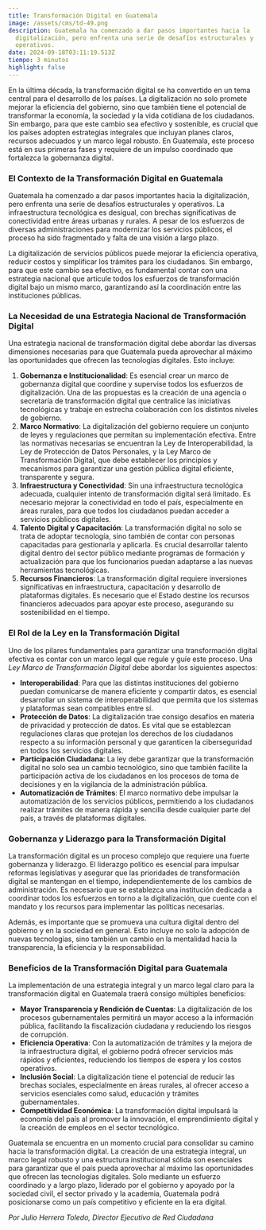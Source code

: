 ```yaml
---
title: Transformación Digital en Guatemala
image: /assets/cms/td-49.png
description: Guatemala ha comenzado a dar pasos importantes hacia la
  digitalización, pero enfrenta una serie de desafíos estructurales y
  operativos.
date: 2024-09-18T03:11:19.513Z
tiempo: 3 minutos
highlight: false
---
```

<!--StartFragment-->

En la última década, la transformación digital se ha convertido en un tema central para el desarrollo de los países. La digitalización no solo promete mejorar la eficiencia del gobierno, sino que también tiene el potencial de transformar la economía, la sociedad y la vida cotidiana de los ciudadanos. Sin embargo, para que este cambio sea efectivo y sostenible, es crucial que los países adopten estrategias integrales que incluyan planes claros, recursos adecuados y un marco legal robusto. En Guatemala, este proceso está en sus primeras fases y requiere de un impulso coordinado que fortalezca la gobernanza digital.

### El Contexto de la Transformación Digital en Guatemala

Guatemala ha comenzado a dar pasos importantes hacia la digitalización, pero enfrenta una serie de desafíos estructurales y operativos. La infraestructura tecnológica es desigual, con brechas significativas de conectividad entre áreas urbanas y rurales. A pesar de los esfuerzos de diversas administraciones para modernizar los servicios públicos, el proceso ha sido fragmentado y falta de una visión a largo plazo.

La digitalización de servicios públicos puede mejorar la eficiencia operativa, reducir costos y simplificar los trámites para los ciudadanos. Sin embargo, para que este cambio sea efectivo, es fundamental contar con una estrategia nacional que articule todos los esfuerzos de transformación digital bajo un mismo marco, garantizando así la coordinación entre las instituciones públicas.

### La Necesidad de una Estrategia Nacional de Transformación Digital

Una estrategia nacional de transformación digital debe abordar las diversas dimensiones necesarias para que Guatemala pueda aprovechar al máximo las oportunidades que ofrecen las tecnologías digitales. Esto incluye:

1. **Gobernanza e Institucionalidad**: Es esencial crear un marco de gobernanza digital que coordine y supervise todos los esfuerzos de digitalización. Una de las propuestas es la creación de una agencia o secretaría de transformación digital que centralice las iniciativas tecnológicas y trabaje en estrecha colaboración con los distintos niveles de gobierno.
2. **Marco Normativo**: La digitalización del gobierno requiere un conjunto de leyes y regulaciones que permitan su implementación efectiva. Entre las normativas necesarias se encuentran la Ley de Interoperabilidad, la Ley de Protección de Datos Personales, y la Ley Marco de Transformación Digital, que debe establecer los principios y mecanismos para garantizar una gestión pública digital eficiente, transparente y segura.
3. **Infraestructura y Conectividad**: Sin una infraestructura tecnológica adecuada, cualquier intento de transformación digital será limitado. Es necesario mejorar la conectividad en todo el país, especialmente en áreas rurales, para que todos los ciudadanos puedan acceder a servicios públicos digitales.
4. **Talento Digital y Capacitación**: La transformación digital no solo se trata de adoptar tecnología, sino también de contar con personas capacitadas para gestionarla y aplicarla. Es crucial desarrollar talento digital dentro del sector público mediante programas de formación y actualización para que los funcionarios puedan adaptarse a las nuevas herramientas tecnológicas.
5. **Recursos Financieros**: La transformación digital requiere inversiones significativas en infraestructura, capacitación y desarrollo de plataformas digitales. Es necesario que el Estado destine los recursos financieros adecuados para apoyar este proceso, asegurando su sostenibilidad en el tiempo.

### El Rol de la Ley en la Transformación Digital

Uno de los pilares fundamentales para garantizar una transformación digital efectiva es contar con un marco legal que regule y guíe este proceso. Una *Ley Marco de Transformación Digital* debe abordar los siguientes aspectos:

* **Interoperabilidad**: Para que las distintas instituciones del gobierno puedan comunicarse de manera eficiente y compartir datos, es esencial desarrollar un sistema de interoperabilidad que permita que los sistemas y plataformas sean compatibles entre sí.
* **Protección de Datos**: La digitalización trae consigo desafíos en materia de privacidad y protección de datos. Es vital que se establezcan regulaciones claras que protejan los derechos de los ciudadanos respecto a su información personal y que garanticen la ciberseguridad en todos los servicios digitales.
* **Participación Ciudadana**: La ley debe garantizar que la transformación digital no solo sea un cambio tecnológico, sino que también facilite la participación activa de los ciudadanos en los procesos de toma de decisiones y en la vigilancia de la administración pública.
* **Automatización de Trámites**: El marco normativo debe impulsar la automatización de los servicios públicos, permitiendo a los ciudadanos realizar trámites de manera rápida y sencilla desde cualquier parte del país, a través de plataformas digitales.

### Gobernanza y Liderazgo para la Transformación Digital

La transformación digital es un proceso complejo que requiere una fuerte gobernanza y liderazgo. El liderazgo político es esencial para impulsar reformas legislativas y asegurar que las prioridades de transformación digital se mantengan en el tiempo, independientemente de los cambios de administración. Es necesario que se establezca una institución dedicada a coordinar todos los esfuerzos en torno a la digitalización, que cuente con el mandato y los recursos para implementar las políticas necesarias.

Además, es importante que se promueva una cultura digital dentro del gobierno y en la sociedad en general. Esto incluye no solo la adopción de nuevas tecnologías, sino también un cambio en la mentalidad hacia la transparencia, la eficiencia y la responsabilidad.

### Beneficios de la Transformación Digital para Guatemala

La implementación de una estrategia integral y un marco legal claro para la transformación digital en Guatemala traerá consigo múltiples beneficios:

* **Mayor Transparencia y Rendición de Cuentas**: La digitalización de los procesos gubernamentales permitirá un mayor acceso a la información pública, facilitando la fiscalización ciudadana y reduciendo los riesgos de corrupción.
* **Eficiencia Operativa**: Con la automatización de trámites y la mejora de la infraestructura digital, el gobierno podrá ofrecer servicios más rápidos y eficientes, reduciendo los tiempos de espera y los costos operativos.
* **Inclusión Social**: La digitalización tiene el potencial de reducir las brechas sociales, especialmente en áreas rurales, al ofrecer acceso a servicios esenciales como salud, educación y trámites gubernamentales.
* **Competitividad Económica**: La transformación digital impulsará la economía del país al promover la innovación, el emprendimiento digital y la creación de empleos en el sector tecnológico.

Guatemala se encuentra en un momento crucial para consolidar su camino hacia la transformación digital. La creación de una estrategia integral, un marco legal robusto y una estructura institucional sólida son esenciales para garantizar que el país pueda aprovechar al máximo las oportunidades que ofrecen las tecnologías digitales. Solo mediante un esfuerzo coordinado y a largo plazo, liderado por el gobierno y apoyado por la sociedad civil, el sector privado y la academia, Guatemala podrá posicionarse como un país competitivo y eficiente en la era digital.



*Por Julio Herrera Toledo, Director Ejecutivo de Red Ciudadana*

<!--EndFragment-->